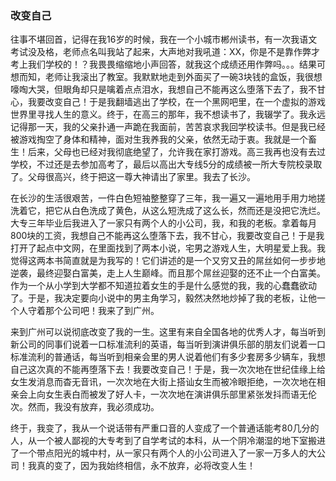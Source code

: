 ### 改变自己

往事不堪回首，记得在我16岁的时候，我在一个小城市郴州读书，有一次我语文考试没及格，老师点名叫我站了起来，大声地对我吼道：XX，你是不是靠作弊才考上我们学校的！？我畏畏缩缩地小声回答，就我这个成绩还用作弊吗。。。结果可想而知，老师让我滚出了教室。我默默地走到外面买了一碗3块钱的盒饭，我很想嚎啕大哭，但眼角却只是噙着点点泪水，我想自己不能再这么堕落下去了，我不甘心，我要改变自己！于是我翻墙逃出了学校，在一个黑网吧里，在一个虚拟的游戏世界里寻找人生的意义。终于，在高三的那年，我不想读书了，我辍学了。我永远记得那一天，我的父亲扑通一声跪在我面前，苦苦哀求我回学校读书。但是我已经被游戏掏空了身体和精神，面对生我养我的父亲，依然无动于衷。我就是一个畜生！后来，父母也已经对我彻底绝望了，允许我在家打游戏。高三我再也没有去过学校，不过还是去参加高考了，最后以高出大专线5分的成绩被一所大专院校录取了。父母很高兴，终于把这一尊大神请出了家里。我去了长沙。

在长沙的生活很艰苦，一件白色短袖整整穿了三年，我一遍又一遍地用手用力地搓洗着它，把它从白色洗成了黄色，从这么短洗成了这么长，然而还是没把它洗烂。大专三年毕业后我进入了一家只有两个人的小公司，我，和我的老板。拿着每月800块的工资，我想自己不能再这么堕落下去，我不甘心，我要改变自己！于是我打开了起点中文网，在里面找到了两本小说，宅男之游戏人生，大明星爱上我。我觉得这两本书简直就是为我写的！它们讲述的是一个又穷又丑的屌丝如何一步步地逆袭，最终迎娶白富美，走上人生巅峰。而且那个屌丝迎娶的还不止一个白富美。作为一个从小学到大学都不知道拉着女生的手是什么感觉的我，我的心蠢蠢欲动了。于是，我决定要向小说中的男主角学习，毅然决然地炒掉了我的老板，让他一个人守着那个公司吧！我来了到广州。

来到广州可以说彻底改变了我的一生。这里有来自全国各地的优秀人才，每当听到新公司的同事们说着一口标准流利的英语，每当听到演讲俱乐部的朋友们说着一口标准流利的普通话，每当听到相亲会里的男人说着他们有多少套房多少辆车，我想自己这次真的不能再堕落下去！我要改变自己！于是，我一次次地在世纪佳缘上给女生发消息而杳无音讯，一次次地在大街上搭讪女生而被冷眼拒绝，一次次地在相亲会上向女生表白而被发了好人卡，一次次地在演讲俱乐部里紧张发抖而语无伦次。然而，我没有放弃，我必须成功。

终于，我变了，我从一个说话带有严重口音的人变成了一个普通话能考80几分的人，从一个被人鄙视的大专考到了自学考试的本科，从一个阴冷潮湿的地下室搬进了一个带点阳光的城中村，从一家只有两个人的小公司进入了一家一万多人的大公司！我真的变了，因为我始终相信，永不放弃，必将改变人生！